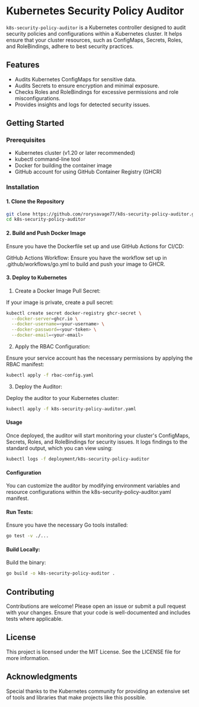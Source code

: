 # Kubernetes Security Policy Auditor


`k8s-security-policy-auditor` is a Kubernetes controller designed to audit security policies and configurations within a Kubernetes cluster. It helps ensure that your cluster resources, such as ConfigMaps, Secrets, Roles, and RoleBindings, adhere to best security practices.

## Features

- Audits Kubernetes ConfigMaps for sensitive data.
- Audits Secrets to ensure encryption and minimal exposure.
- Checks Roles and RoleBindings for excessive permissions and role misconfigurations.
- Provides insights and logs for detected security issues.

## Getting Started

### Prerequisites

- Kubernetes cluster (v1.20 or later recommended)
- kubectl command-line tool
- Docker for building the container image
- GitHub account for using GitHub Container Registry (GHCR)

### Installation

#### 1. Clone the Repository

```bash
git clone https://github.com/rorysavage77/k8s-security-policy-auditor.git
cd k8s-security-policy-auditor
```

#### 2. Build and Push Docker Image

Ensure you have the Dockerfile set up and use GitHub Actions for CI/CD:

GitHub Actions Workflow: Ensure you have the workflow set up in .github/workflows/go.yml to build and push your image to GHCR.

#### 3. Deploy to Kubernetes

1. Create a Docker Image Pull Secret:

If your image is private, create a pull secret:
```bash
kubectl create secret docker-registry ghcr-secret \
  --docker-server=ghcr.io \
  --docker-username=<your-username> \
  --docker-password=<your-token> \
  --docker-email=<your-email>
```
2. Apply the RBAC Configuration:

Ensure your service account has the necessary permissions by applying the RBAC manifest:
```bash
kubectl apply -f rbac-config.yaml
```

3. Deploy the Auditor:

Deploy the auditor to your Kubernetes cluster:

```bash
kubectl apply -f k8s-security-policy-auditor.yaml
``````

#### Usage
Once deployed, the auditor will start monitoring your cluster's ConfigMaps, Secrets, Roles, and RoleBindings for security issues. It logs findings to the standard output, which you can view using:

```bash
kubectl logs -f deployment/k8s-security-policy-auditor
```

#### Configuration
You can customize the auditor by modifying environment variables and resource configurations within the k8s-security-policy-auditor.yaml manifest.

#### Run Tests:

Ensure you have the necessary Go tools installed:

```bash
go test -v ./...
```


#### Build Locally:

Build the binary:

```bash
go build -o k8s-security-policy-auditor .
``````




## Contributing
Contributions are welcome! Please open an issue or submit a pull request with your changes. Ensure that your code is well-documented and includes tests where applicable.

## License
This project is licensed under the MIT License. See the LICENSE file for more information.

## Acknowledgments
Special thanks to the Kubernetes community for providing an extensive set of tools and libraries that make projects like this possible.

